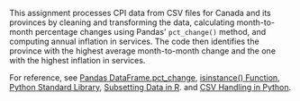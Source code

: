 This assignment processes CPI data from CSV files for Canada and its provinces by cleaning and transforming the data, calculating month-to-month percentage changes using Pandas' `pct_change()` method, and computing annual inflation in services. The code then identifies the province with the highest average month-to-month change and the one with the highest inflation in services. 



For reference, see [Pandas DataFrame.pct_change](https://pandas.pydata.org/pandas-docs/stable/reference/api/pandas.DataFrame.pct_change.html), [isinstance() Function](https://www.toppr.com/guides/python-guide/references/methods-and-functions/methods/built-in/isinstance/python-isinstance-2/), [Python Standard Library](https://www.toppr.com/guides/python-guide/references/methods-and-functions/python-standard-library-reference/), [Subsetting Data in R](https://www.datacamp.com/doc/r/subset). and [CSV Handling in Python](https://www.toppr.com/guides/python-guide/references/methods-and-functions/csv/python-csv-read-and-write-csv-files/).
